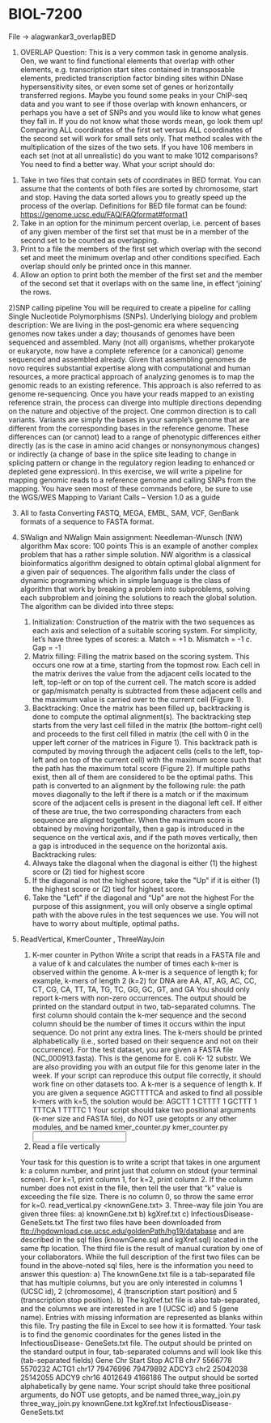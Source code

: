 # BIOL-7200
File -> alagwankar3_overlapBED
1) OVERLAP Question:
   This is a very common task in genome analysis. Oen, we want to find functional elements that
overlap with other elements, e.g. transcription start sites contained in transposable elements,
predicted transcription factor binding sites within DNase hypersensitivity sites, or even some set of
genes or horizontally transferred regions. Maybe you found some peaks in your ChIP-seq data and you
want to see if those overlap with known enhancers, or perhaps you have a set of SNPs and you would
like to know what genes they fall in. If you do not know what those words mean, go look them up!
Comparing ALL coordinates of the first set versus ALL coordinates of the second set will work for small
sets only. That method scales with the multiplication of the sizes of the two sets. If you have 106
members in each set (not at all unrealistic) do you want to make 1012 comparisons? You need to find a
better way.
What your script should do:
1. Take in two files that contain sets of coordinates in BED format. You can assume that the
contents of both files are sorted by chromosome, start and stop. Having the data sorted allows
you to greatly speed up the process of the overlap.
Definitions for BED file format can be found:
https://genome.ucsc.edu/FAQ/FAQformat#format1
2. Take in an option for the minimum percent overlap, i.e. percent of bases of any given member
of the first set that must be in a member of the second set to be counted as overlapping.
3. Print to a file the members of the first set which overlap with the second set and meet the
minimum overlap and other conditions specified. Each overlap should only be printed once in
this manner.
4. Allow an option to print both the member of the first set and the member of the second set
that it overlaps with on the same line, in effect ʻjoiningʼ the rows.

2)SNP calling pipeline
You will be required to create a pipeline for calling Single Nucleotide Polymorphisms (SNPs).
Underlying biology and problem description: We are living in the post-genomic era where
sequencing genomes now takes under a day; thousands of genomes have been sequenced and
assembled. Many (not all) organisms, whether prokaryote or eukaryote, now have a complete
reference (or a canonical) genome sequenced and assembled already. Given that assembling
genomes de novo requires substantial expertise along with computational and human resources,
a more practical approach of analyzing genomes is to map the genomic reads to an existing
reference. This approach is also referred to as genome re-sequencing.
Once you have your reads mapped to an existing reference strain, the process can diverge into
multiple directions depending on the nature and objective of the project. One common direction
is to call variants. Variants are simply the bases in your sample’s genome that are different from
the corresponding bases in the reference genome. These differences can (or cannot) lead to a
range of phenotypic differences either directly (as is the case in amino acid changes or
nonsynonymous changes) or indirectly (a change of base in the splice site leading to change in
splicing pattern or change in the regulatory region leading to enhanced or depleted gene
expression). In this exercise, we will write a pipeline for mapping genomic reads to a reference
genome and calling SNPs from the mapping. You have seen most of these commands before, be
sure to use the WGS/WES Mapping to Variant Calls – Version 1.0 as a guide

3) All to fasta
   Converting FASTQ, MEGA, EMBL, SAM, VCF, GenBank formats of a sequence to FASTA format.
  
4) SWalign and NWalign
   Main assignment: Needleman-Wunsch (NW) algorithm
   Max score: 100 points
   This is an example of another complex problem that has a rather simple solution. NW algorithm
   is a classical bioinformatics algorithm designed to obtain optimal global alignment for a given pair
   of sequences. The algorithm falls under the class of dynamic programming which in simple
   language is the class of algorithm that work by breaking a problem into subproblems, solving each
   subproblem and joining the solutions to reach the global solution.
   The algorithm can be divided into three steps:
   1. Initialization: Construction of the matrix with the two sequences as each axis and selection
   of a suitable scoring system. For simplicity, let’s have three types of scores:
   a. Match = +1
   b. Mismatch = -1
   c. Gap = -1
   2. Matrix filling: Filling the matrix based on the scoring system. This occurs one row at a time,
   starting from the topmost row. Each cell in the matrix derives the value from the adjacent
   cells located to the left, top-left or on top of the current cell. The match score is added or
   gap/mismatch penalty is subtracted from these adjacent cells and the maximum value is
   carried over to the current cell (Figure 1).
   3. Backtracking: Once the matrix has been filled up, backtracking is done to compute the
   optimal alignment(s). The backtracking step starts from the very last cell filled in the matrix
   (the bottom-right cell) and proceeds to the first cell filled in matrix (the cell with 0 in the
   upper left corner of the matrices in Figure 1). This backtrack path is computed by moving
   through the adjacent cells (cells to the left, top-left and on top of the current cell) with the
   maximum score such that the path has the maximum total score (Figure 2). If multiple
   paths exist, then all of them are considered to be the optimal paths. This path is converted
   to an alignment by the following rule: the path moves diagonally to the left if there is a
   match or if the maximum score of the adjacent cells is present in the diagonal left cell. If
   either of these are true, the two corresponding characters from each sequence are aligned
   together. When the maximum score is obtained by moving horizontally, then a gap is
   introduced in the sequence on the vertical axis, and if the path moves vertically, then a gap
   is introduced in the sequence on the horizontal axis.
   Backtracking rules:
   1. Always take the diagonal when the diagonal is either (1) the highest score or (2) tied for
   highest score
   2. If the diagonal is not the highest score, take the "Up" if it is either (1) the highest score or
   (2) tied for highest score.
   3. Take the "Left" if the diagonal and “Up” are not the highest
   For the purpose of this assignment, you will only observe a single optimal path with the above
   rules in the test sequences we use. You will not have to worry about multiple, optimal paths.

5) ReadVertical, KmerCounter , ThreeWayJoin
   1. K-mer counter in Python
   Write a script that reads in a FASTA file and a value of k and calculates the number of times each
   k-mer is observed within the genome. A k-mer is a sequence of length k; for example, k-mers of
   length 2 (k=2) for DNA are AA, AT, AG, AC, CC, CT, CG, CA, TT, TA, TG, TC, GG, GC, GT, and GA
   You should only report k-mers with non-zero occurrences. The output should be printed on the
   standard output in two, tab-separated columns. The first column should contain the k-mer
   sequence and the second column should be the number of times it occurs within the input
   sequence. Do not print any extra lines. The k-mers should be printed alphabetically (i.e., sorted
   based on their sequence and not on their occurrence).
   For the test dataset, you are given a FASTA file (NC_000913.fasta). This is the genome for E. coli K-
   12 substr. We are also providing you with an output file for this genome later in the week. If your
   script can reproduce this output file correctly, it should work fine on other datasets too.
   A k-mer is a sequence of length k. If you are given a sequence AGCTTTTCA and asked to find all
   possible k-mers with k=5, the solution would be:
   AGCTT 1
   CTTTT 1
   GCTTT 1
   TTTCA 1
   TTTTC 1
   Your script should take two positional arguments (k-mer size and FASTA file), do NOT use getopts or any
   other modules, and be named kmer_counter.py
   kmer_counter.py <k> <input FASTA>
   2. Read a file vertically
  
   Your task for this question is to write a script that takes in one argument k: a column number, and
   print just that column on stdout (your terminal screen).
   For k=1, print column 1, for k=2, print column 2. If the column number does not exist in the file,
   then tell the user that “k” value is exceeding the file size. There is no column 0, so throw the same
   error for k=0.
   read_vertical.py <k> <knownGene.txt>
   3. Three-way file join
   You are given three files:
   a) knownGene.txt
   b) kgXref.txt
   c) InfectiousDisease-GeneSets.txt
   The first two files have been downloaded from
   ftp://hgdownload.cse.ucsc.edu/goldenPath/hg19/database and are described in the sql files
   (knownGene.sql and kgXref.sql) located in the same ftp location. The third file is the result of
   manual curation by one of your collaborators.
   While the full description of the first two files can be found in the above-noted sql files, here is the
   information you need to answer this question:
   a) The knownGene.txt file is a tab-separated file that has multiple columns, but you are only
   interested in columns 1 (UCSC id), 2 (chromosome), 4 (transcription start position) and 5
   (transcription stop position).
   b) The kgXref.txt file is also tab-separated, and the columns we are interested in are 1 (UCSC
   id) and 5 (gene name). Entries with missing information are represented as blanks within
   this file. Try pasting the file in Excel to see how it is formatted.
   Your task is to find the genomic coordinates for the genes listed in the InfectiousDisease-
   GeneSets.txt file. The output should be printed on the standard output in four, tab-separated
   columns and will look like this (tab-separated fields)
   Gene Chr Start Stop
   ACTB chr7 5566778 5570232
   ACTG1 chr17 79476996 79479892
   ADCY3 chr2 25042038 25142055
   ADCY9 chr16 4012649 4166186
   The output should be sorted alphabetically by gene name.
   Your script should take three positional arguments, do NOT use getopts, and be named three_way_join.py
   three_way_join.py knownGene.txt kgXref.txt InfectiousDisease-GeneSets.txt
